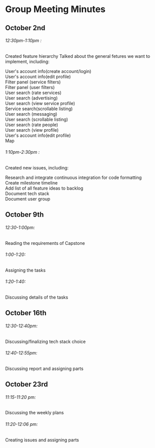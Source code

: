 # Group Meeting Minutes

## October 2nd

###### 12:30pm-1:10pm :

Created feature hierarchy 
Talked about the general fetures we want to implement, including:

User's account info(create account/login)\
User's account info(edit profile)\
Filter panel (service filters)\
Filter panel (user filters)\
User search (rate services)\
User search (advertising)\
User search (view service profile)\
Service search(scrollable listing)\
User search (messaging)\
User search (scrollable listing)\
User search (rate people)\
User search (view profile)\
User's account info(edit profile)\
Map


###### 1:10pm-2:30pm :

Created new issues, including:

Research and integrate continuous integration for code formatting\
Create milestone timeline\
Add list of all feature ideas to backlog\
Document tech stack\
Document user group



## October 9th

###### 12:30-1:00pm: 
Reading the requirements of Capstone

###### 1:00-1:20:
Assigning the tasks

###### 1:20-1:40: 
Discussing details of the tasks



## October 16th

###### 12:30-12:40pm: 
Discussing/finalizing tech stack choice

###### 12:40-12:55pm:
Discussing report and assigning parts



## October 23rd

###### 11:15-11:20 pm: 
Discussing the weekly plans

###### 11:20-12:06 pm: 
Creating issues and assigning parts
